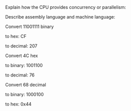 Explain how the CPU provides concurrency or parallelism:


Describe assembly language and machine language:

Convert 11001111 binary

to hex: CF

to decimal: 207 

Convert 4C hex

to binary: 1001100

to decimal: 76

Convert 68 decimal

to binary:  1000100

to hex: 0x44